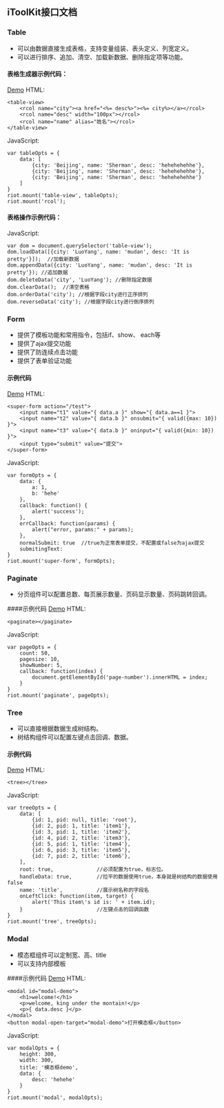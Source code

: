 ## iToolKit接口文档
### Table
- 可以由数据直接生成表格，支持变量组装、表头定义、列宽定义。
- 可以进行排序、追加、清空、加载新数据、删除指定项等功能。

#### 表格生成器示例代码：
[Demo](http://be-fe.github.io/iToolkit/iToolkit_pc.html)
HTML:

    <table-view>
        <rcol name="city"><a href="<%= desc%>"><%= city%></a></rcol>
        <rcol name="desc" width="100px"></rcol>
        <rcol name="name" alias="姓名"></rcol>
    </table-view>

JavaScript:

    var tableOpts = {
        data: [
            {city: 'Beijing', name: 'Sherman', desc: 'hehehehehhe'},
            {city: 'Beijing', name: 'Sherman', desc: 'hehehehehhe'},
            {city: 'Beijing', name: 'Sherman', desc: 'hehehehehhe'}
        ]
    }
    riot.mount('table-view', tableOpts);
    riot.mount('rcol');

#### 表格操作示例代码：
JavaScript:

    var dom = document.querySelector('table-view');
    dom.loadData([{city: 'LuoYang', name: 'mudan', desc: 'It is pretty'}]);  //加载新数据
    dom.appendData({city: 'LuoYang', name: 'mudan', desc: 'It is pretty'}); //追加数据
    dom.deleteData('city', 'LuoYang'); //删除指定数据
    dom.clearData();  //清空表格
    dom.orderData('city'); //根据字段city进行正序排列
    dom.reverseData('city'); //根据字段city进行倒序排列

### Form
- 提供了模板功能和常用指令，包括if、show、 each等
- 提供了ajax提交功能
- 提供了防连续点击功能
- 提供了表单验证功能

#### 示例代码
[Demo](http://be-fe.github.io/iToolkit/iToolkit_pc.html)
HTML:

    <super-form action="/test">
        <input name="t1" value="{ data.a }" show="{ data.a==1 }">
        <input name="t2" value="{ data.b }" onsubmit="{ valid({max: 10}) }">
        <input name="t3" value="{ data.b }" oninput="{ valid({min: 10}) }">
        <input type="submit" value="提交">
    </super-form>

JavaScript:

    var formOpts = {
        data: {
            a: 1,
            b: 'hehe'
        },
        callback: function() {
            alert('success');
        },
        errCallback: function(params) {
            alert("error, params:" + params);
        },
        normalSubmit: true  //true为正常表单提交，不配置或false为ajax提交
        submitingText: 
    }
    riot.mount('super-form', formOpts);

### Paginate
- 分页组件可以配置总数、每页展示数量、页码显示数量、页码跳转回调。

####示例代码
[Demo](http://be-fe.github.io/iToolkit/iToolkit_pc.html)
HTML:
    
    <paginate></paginate>

JavaScript:

    var pageOpts = {
        count: 50,
        pagesize: 10,
        showNumber: 5,
        callback: function(index) {
            document.getElementById('page-number').innerHTML = index;
        }
    }
    riot.mount('paginate', pageOpts);

### Tree
- 可以直接根据数据生成树结构。
- 树结构组件可以配置左键点击回调、数据。

#### 示例代码
[Demo](http://be-fe.github.io/iToolkit/iToolkit_pc.html)
HTML:
    
    <tree></tree>

JavaScript:

    var treeOpts = {
        data: [
            {id: 1, pid: null, title: 'root'},
            {id: 2, pid: 1, title: 'item1'},
            {id: 3, pid: 1, title: 'item2'},
            {id: 4, pid: 2, title: 'item3'},
            {id: 5, pid: 1, title: 'item4'},
            {id: 6, pid: 3, title: 'item5'},
            {id: 7, pid: 2, title: 'item6'},
        ],
        root: true,              //必须配置为true，标志位。
        handleData: true,        //拉平的数据使用true，本身就是树结构的数据使用false
        name: 'title',           //展示树名称的字段名
        onLeftClick: function(item, target) {
            alert('This item\'s id is: ' + item.id);
        }                        //左键点击的回调函数
    }
    riot.mount('tree', treeOpts);

### Modal
- 模态框组件可以定制宽、高、title
- 可以支持内部模板

####示例代码
[Demo](http://be-fe.github.io/iToolkit/iToolkit_pc.html)
HTML:
    
    <modal id="modal-demo">
        <h1>welcome!</h1>
        <p>welcome, king under the montain!</p>
        <p>{ data.desc }</p>
    </modal>
    <button modal-open-target="modal-demo">打开模态框</button>

JavaScript:

    var modalOpts = {
        height: 300,
        width: 300,
        title: '模态框demo',
        data: {
            desc: 'hehehe'
        }
    }
    riot.mount('modal', modalOpts);
